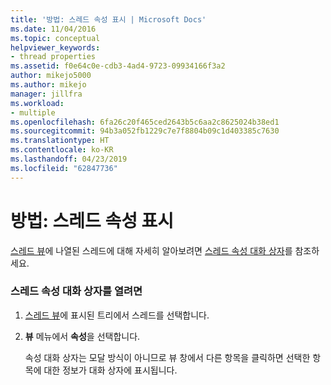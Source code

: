```yaml
---
title: '방법: 스레드 속성 표시 | Microsoft Docs'
ms.date: 11/04/2016
ms.topic: conceptual
helpviewer_keywords:
- thread properties
ms.assetid: f0e64c0e-cdb3-4ad4-9723-09934166f3a2
author: mikejo5000
ms.author: mikejo
manager: jillfra
ms.workload:
- multiple
ms.openlocfilehash: 6fa26c20f465ced2643b5c6aa2c8625024b38ed1
ms.sourcegitcommit: 94b3a052fb1229c7e7f8804b09c1d403385c7630
ms.translationtype: HT
ms.contentlocale: ko-KR
ms.lasthandoff: 04/23/2019
ms.locfileid: "62847736"
---
```

# <a name="how-to-display-thread-properties"></a>방법: 스레드 속성 표시
[스레드 뷰](../debugger/threads-view.md)에 나열된 스레드에 대해 자세히 알아보려면 [스레드 속성 대화 상자](../debugger/thread-properties-dialog-box.md)를 참조하세요.

### <a name="to-open-a-thread-properties-dialog-box"></a>스레드 속성 대화 상자를 열려면

1. [스레드 뷰](../debugger/threads-view.md)에 표시된 트리에서 스레드를 선택합니다.

2. **뷰** 메뉴에서 **속성**을 선택합니다.

   속성 대화 상자는 모달 방식이 아니므로 뷰 창에서 다른 항목을 클릭하면 선택한 항목에 대한 정보가 대화 상자에 표시됩니다.